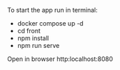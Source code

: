 To start the app run in terminal:
- docker compose up -d
- cd front
- npm install
- npm run serve

Open in browser http:localhost:8080